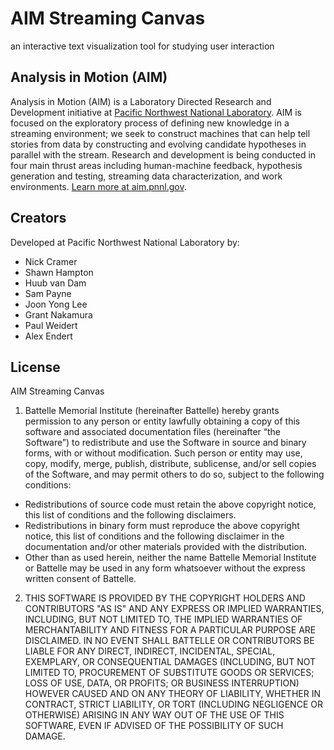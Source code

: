 # AIM Streaming Canvas

an interactive text visualization tool for studying user interaction

## Analysis in Motion (AIM)

Analysis in Motion (AIM) is a Laboratory Directed Research and Development initiative at [Pacific Northwest National Laboratory](http://www.pnnl.gov/). AIM is focused on the exploratory process of defining new knowledge in a streaming environment; we seek to construct machines that can help tell stories from data by constructing and evolving candidate hypotheses in parallel with the stream. Research and development is being conducted in four main thrust areas including human-machine feedback, hypothesis generation and testing, streaming data characterization, and work environments. [Learn more at aim.pnnl.gov](http://aim.pnnl.gov/).

## Creators

Developed at Pacific Northwest National Laboratory by:

- Nick Cramer
- Shawn Hampton
- Huub van Dam
- Sam Payne
- Joon Yong Lee
- Grant Nakamura
- Paul Weidert
- Alex Endert

## License

AIM Streaming Canvas

1. Battelle Memorial Institute (hereinafter Battelle) hereby grants permission to any person or entity lawfully obtaining a copy of this software and associated documentation files (hereinafter “the Software”) to redistribute and use the Software in source and binary forms, with or without modification.  Such person or entity may use, copy, modify, merge, publish, distribute, sublicense, and/or sell copies of the Software, and may permit others to do so, subject to the following conditions:
- Redistributions of source code must retain the above copyright notice, this list of conditions and the following disclaimers. 
- Redistributions in binary form must reproduce the above copyright notice, this list of conditions and the following disclaimer in the documentation and/or other materials provided with the distribution. 
- Other than as used herein, neither the name Battelle Memorial Institute or Battelle may be used in any form whatsoever without the express written consent of Battelle.  
2. THIS SOFTWARE IS PROVIDED BY THE COPYRIGHT HOLDERS AND CONTRIBUTORS "AS IS" AND ANY EXPRESS OR IMPLIED WARRANTIES, INCLUDING, BUT NOT LIMITED TO, THE IMPLIED WARRANTIES OF MERCHANTABILITY AND FITNESS FOR A PARTICULAR PURPOSE ARE DISCLAIMED. IN NO EVENT SHALL BATTELLE OR CONTRIBUTORS BE LIABLE FOR ANY DIRECT, INDIRECT, INCIDENTAL, SPECIAL, EXEMPLARY, OR CONSEQUENTIAL DAMAGES (INCLUDING, BUT NOT LIMITED TO, PROCUREMENT OF SUBSTITUTE GOODS OR SERVICES; LOSS OF USE, DATA, OR PROFITS; OR BUSINESS INTERRUPTION) HOWEVER CAUSED AND ON ANY THEORY OF LIABILITY, WHETHER IN CONTRACT, STRICT LIABILITY, OR TORT (INCLUDING NEGLIGENCE OR OTHERWISE) ARISING IN ANY WAY OUT OF THE USE OF THIS SOFTWARE, EVEN IF ADVISED OF THE POSSIBILITY OF SUCH DAMAGE.



